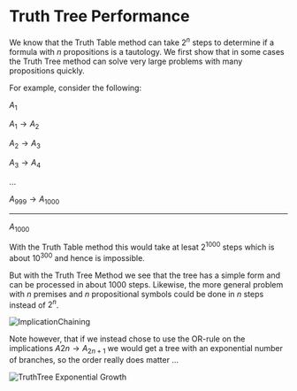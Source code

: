 # Truth Tree Performance
We know that the Truth Table method can take $2^n$ steps to determine if a formula with $n$ propositions is a tautology.
We first show that in some cases the Truth Tree method can solve very large problems with many propositions quickly.

For example, consider the following:

$A_1$

$A_1 \rightarrow A_2$

$A_2 \rightarrow A_3$

$A_3 \rightarrow A_4$

$\ldots$

$A_{999} \rightarrow A_{1000}$

_________

$A_{1000}$

With the Truth Table method this would take at lesat $2^{1000}$ steps which is about $10^{300}$ and hence
is impossible.

But with the Truth Tree Method we see that the tree has a simple form and can be processed in about $1000$ steps.
Likewise, the more general problem with $n$ premises and $n$ propositional symbols could be done in $n$ steps instead of $2^n$.

![ImplicationChaining](https://github.com/tjhickey724/discrete_math/blob/main/notes/propositional_calculus/TruthTreeForimplicationChain.jpg)

Note however, that if we instead chose to use the OR-rule on the implications $A{2n}\rightarrow A_{2n+1}$ we would
get a tree with an exponential number of branches, so the order really does matter ...

![TruthTree Exponential Growth](https://github.com/tjhickey724/discrete_math/blob/main/notes/propositional_calculus/exponentialTruthTreeGrowthExample.jpg)




